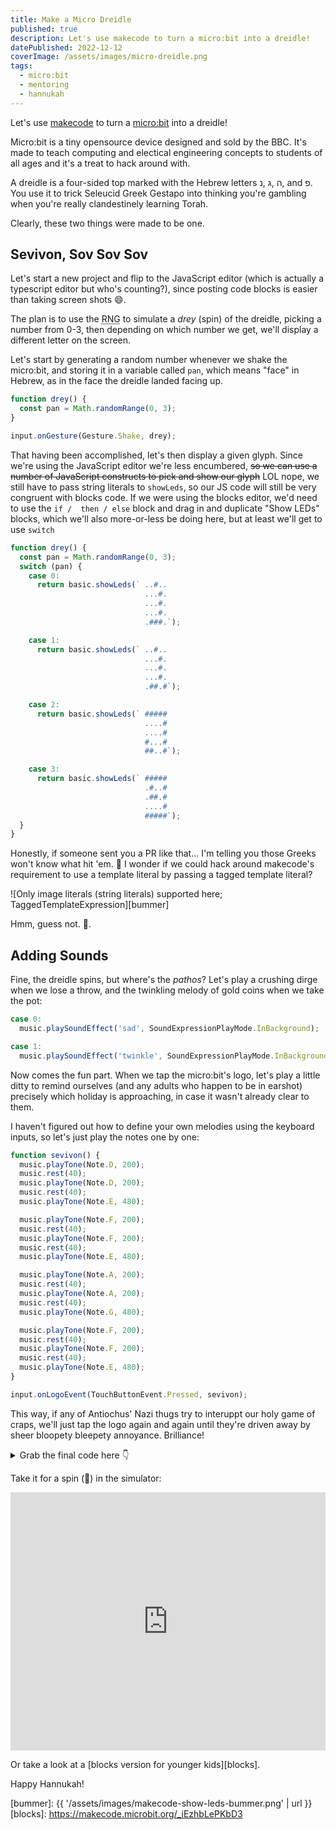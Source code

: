 ```yaml
---
title: Make a Micro Dreidle
published: true
description: Let's use makecode to turn a micro:bit into a dreidle!
datePublished: 2022-12-12
coverImage: /assets/images/micro-dreidle.png
tags:
  - micro:bit
  - mentoring
  - hannukah
---
```


Let's use [makecode][mc] to turn a [micro:bit][mb] into a dreidle!

Micro:bit is a tiny opensource device designed and sold by the BBC. It's made to 
teach computing and electical engineering concepts to students of all ages and 
it's a treat to hack around with.

A dreidle is a four-sided top marked with the Hebrew letters <bdi>נ</bdi>, 
<bdi>ג</bdi>, <bdi>ה</bdi>, and <bdi>פ</bdi>. You use it to trick Seleucid Greek 
Gestapo into thinking you're gambling when you're really clandestinely learning 
Torah. 

Clearly, these two things were made to be one.

## Sevivon, Sov Sov Sov

Let's start a new project and flip to the JavaScript editor (which is actually a 
typescript editor but who's counting?), since posting code blocks is easier than 
taking screen shots 😄.

The plan is to use the <abbr title="random number generator">RNG</abbr> to 
simulate a <i>drey</i> (spin) of the dreidle, picking a number from 0-3, then 
depending on which number we get, we'll display a different letter on the 
screen.

Let's start by generating a random number whenever we shake the micro:bit, and 
storing it in a variable called `pan`, which means "face" in Hebrew, as in the 
face the dreidle landed facing up.

```ts
function drey() {
  const pan = Math.randomRange(0, 3);
}

input.onGesture(Gesture.Shake, drey);
```

That having been accomplished, let's then display a given glyph. Since we're 
using the JavaScript editor we're less encumbered, ~~so we can use a number of 
JavaScript constructs to pick and show our glyph~~ LOL nope, we still have to 
pass string literals to `showLeds`, so our JS code will still be very congruent 
with blocks code. If we were using the blocks editor, we'd need to use the `if / 
then / else` block and drag in and duplicate "Show LEDs" blocks, which we'll 
also more-or-less be doing here, but at least we'll get to use `switch`

```ts
function drey() {
  const pan = Math.randomRange(0, 3);
  switch (pan) {
    case 0:
      return basic.showLeds(` ..#..
                              ...#.
                              ...#.
                              ...#.
                              .###.`);

    case 1:
      return basic.showLeds(` ..#..
                              ...#.
                              ...#.
                              ...#.
                              .##.#`);

    case 2:
      return basic.showLeds(` #####
                              ....#
                              ....#
                              #...#
                              ##..#`);

    case 3:
      return basic.showLeds(` #####
                              .#..#
                              .##.#
                              ....#
                              #####`);
  }
}
```

Honestly, if someone sent you a PR like that... I'm telling you those Greeks 
won't know what hit 'em. 🤔 I wonder if we could hack around makecode's 
requirement to use a template literal by passing a tagged template literal?

![Only image literals (string literals) supported here; TaggedTemplateExpression][bummer]

Hmm, guess not. 🤷.

## Adding Sounds

Fine, the dreidle spins, but where's the *pathos*? Let's play a crushing dirge 
when we lose a throw, and the twinkling melody of gold coins when we take the 
pot:

```ts
case 0:
  music.playSoundEffect('sad', SoundExpressionPlayMode.InBackground);
```
```ts
case 1:
  music.playSoundEffect('twinkle', SoundExpressionPlayMode.InBackground);
```

Now comes the fun part. When we tap the micro:bit's logo, let's play a little 
ditty to remind ourselves (and any adults who happen to be in earshot) precisely 
which holiday is approaching, in case it wasn't already clear to them.

I haven't figured out how to define your own melodies using the keyboard inputs, 
so let's just play the notes one by one:

```ts
function sevivon() {
  music.playTone(Note.D, 200);
  music.rest(40);
  music.playTone(Note.D, 200);
  music.rest(40);
  music.playTone(Note.E, 480);

  music.playTone(Note.F, 200);
  music.rest(40);
  music.playTone(Note.F, 200);
  music.rest(40);
  music.playTone(Note.E, 480);

  music.playTone(Note.A, 200);
  music.rest(40);
  music.playTone(Note.A, 200);
  music.rest(40);
  music.playTone(Note.G, 480);

  music.playTone(Note.F, 200);
  music.rest(40);
  music.playTone(Note.F, 200);
  music.rest(40);
  music.playTone(Note.E, 480);
}

input.onLogoEvent(TouchButtonEvent.Pressed, sevivon);
```

This way, if any of Antiochus' Nazi thugs try to interuppt our holy game of 
craps, we'll just tap the logo again and again until they're driven away by 
sheer bloopety bleepety annoyance. Brilliance!

<details>

<summary>Grab the final code here 👇</summary>

```ts
function sevivon() {
    music.playTone(Note.D, 200)
    music.rest(40)
    music.playTone(Note.D, 200)
    music.rest(40)
    music.playTone(Note.E, 480)

    music.playTone(Note.F, 200)
    music.rest(40)
    music.playTone(Note.F, 200)
    music.rest(40)
    music.playTone(Note.E, 480)

    music.playTone(Note.A, 200)
    music.rest(40)
    music.playTone(Note.A, 200)
    music.rest(40)
    music.playTone(Note.G, 480)

    music.playTone(Note.F, 200)
    music.rest(40)
    music.playTone(Note.F, 200)
    music.rest(40)
    music.playTone(Note.E, 480)
}

function drey() {
    switch (Math.randomRange(0, 3)) {
        case 0:
            music.playSoundEffect('sad', SoundExpressionPlayMode.InBackground);
            return basic.showLeds(` ..#..
                                    ...#.
                                    ...#.
                                    ...#.
                                    .###.`);

        case 1:
            music.playSoundEffect('twinkle', SoundExpressionPlayMode.InBackground);
            return basic.showLeds(` ..#..
                                    ...#.
                                    ...#.
                                    ...#.
                                    .##.#`);

        case 2:
            return basic.showLeds(` #####
                                    ....#
                                    ....#
                                    #...#
                                    ##..#`);

        case 3:
            return basic.showLeds(` #####
                                    .#..#
                                    .##.#
                                    ....#
                                    #####`);
    }
}

input.onGesture(Gesture.Shake, drey);
input.onLogoEvent(TouchButtonEvent.Pressed, sevivon);
```

</details>

Take it for a spin (🥁) in the simulator:

<div style="position:relative;height:0;padding-bottom:81.97%;overflow:hidden;">
  <iframe style="position:absolute;top:0;left:0;width:100%;height:100%;"
          src="https://makecode.microbit.org/---run?id=_bKbXU14odghK"
          allowfullscreen="allowfullscreen"
          sandbox="allow-popups allow-forms allow-scripts allow-same-origin"
          frameborder="0"></iframe>
</div>

Or take a look at a [blocks version for younger kids][blocks].

Happy Hannukah!

[mc]: https://makecode.microbit.org
[mb]: https://microbit.org
[bummer]: {{ '/assets/images/makecode-show-leds-bummer.png' | url }}
[blocks]: https://makecode.microbit.org/_iEzhbLePKbD3
